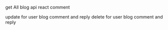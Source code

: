 get All blog api
react comment

update for user blog comment and reply
delete for user blog comment and reply
